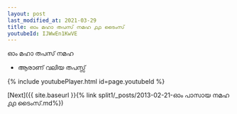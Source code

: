 ```yaml
---
layout: post
last_modified_at: 2021-03-29
title: ഓം മഹാ തപസ് നമഹ ൧൧ ടൈംസ്
youtubeId: IJWwEn1KwVE
---
```

 
 
 ഓം മഹാ തപസ് നമഹ 
 
 -  ആരാണ് വലിയ തപസ്സ് 
 
  
 
  
 
 
 
 
 
 


{% include youtubePlayer.html id=page.youtubeId %}
 
[Next]({{ site.baseurl }}{% link  split1/_posts/2013-02-21-ഓം പാസായ നമഹ ൧൧ ടൈംസ്.md%})
 
